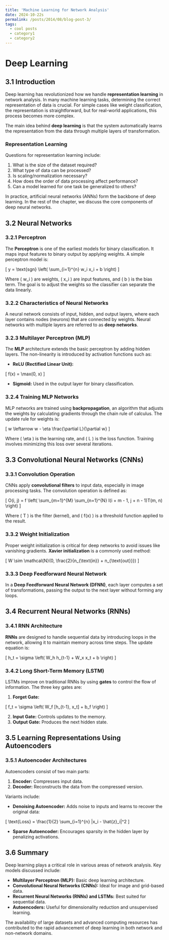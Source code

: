 ```yaml
---
title: 'Machine Learning for Network Analysis'
date: 2024-10-22s
permalink: /posts/2014/08/blog-post-3/
tags:
  - cool posts
  - category1
  - category2
---
```


#  Deep Learning

## 3.1 Introduction
Deep learning has revolutionized how we handle **representation learning** in network analysis. In many machine learning tasks, determining the correct representation of data is crucial. For simple cases like weight classification, the representation is straightforward, but for real-world applications, this process becomes more complex. 

The main idea behind **deep learning** is that the system automatically learns the representation from the data through multiple layers of transformation.

### Representation Learning
Questions for representation learning include:
1. What is the size of the dataset required?
2. What type of data can be processed?
3. Is scaling/normalization necessary?
4. How does the order of data processing affect performance?
5. Can a model learned for one task be generalized to others?

In practice, artificial neural networks (ANNs) form the backbone of deep learning. In the rest of the chapter, we discuss the core components of deep neural networks.

## 3.2 Neural Networks

### 3.2.1 Perceptron
The **Perceptron** is one of the earliest models for binary classification. It maps input features to binary output by applying weights. A simple perceptron model is:

\[
y = \text{sgn} \left( \sum_{i=1}^{n} w_i x_i + b \right)
\]

Where \( w_i \) are weights, \( x_i \) are input features, and \( b \) is the bias term. The goal is to adjust the weights so the classifier can separate the data linearly.

### 3.2.2 Characteristics of Neural Networks
A neural network consists of input, hidden, and output layers, where each layer contains nodes (neurons) that are connected by weights. Neural networks with multiple layers are referred to as **deep networks**.

### 3.2.3 Multilayer Perceptron (MLP)
The **MLP** architecture extends the basic perceptron by adding hidden layers. The non-linearity is introduced by activation functions such as:

- **ReLU (Rectified Linear Unit):**

\[
f(x) = \max(0, x)
\]

- **Sigmoid:** Used in the output layer for binary classification.

### 3.2.4 Training MLP Networks
MLP networks are trained using **backpropagation**, an algorithm that adjusts the weights by calculating gradients through the chain rule of calculus. The update rule for weights is:

\[
w \leftarrow w - \eta \frac{\partial L}{\partial w}
\]

Where \( \eta \) is the learning rate, and \( L \) is the loss function. Training involves minimizing this loss over several iterations.

## 3.3 Convolutional Neural Networks (CNNs)

### 3.3.1 Convolution Operation
CNNs apply **convolutional filters** to input data, especially in image processing tasks. The convolution operation is defined as:

\[
O(i, j) = f \left( \sum_{m=1}^{M} \sum_{n=1}^{N} I(i + m - 1, j + n - 1)T(m, n) \right)
\]

Where \( T \) is the filter (kernel), and \( f(x) \) is a threshold function applied to the result.

### 3.3.2 Weight Initialization
Proper weight initialization is critical for deep networks to avoid issues like vanishing gradients. **Xavier initialization** is a commonly used method:

\[
W \sim \mathcal{N}(0, \frac{2}{n_{\text{in}} + n_{\text{out}}})
\]

### 3.3.3 Deep Feedforward Neural Network
In a **Deep Feedforward Neural Network (DFNN)**, each layer computes a set of transformations, passing the output to the next layer without forming any loops.

## 3.4 Recurrent Neural Networks (RNNs)

### 3.4.1 RNN Architecture
**RNNs** are designed to handle sequential data by introducing loops in the network, allowing it to maintain memory across time steps. The update equation is:

\[
h_t = \sigma \left( W_h h_{t-1} + W_x x_t + b \right)
\]

### 3.4.2 Long Short-Term Memory (LSTM)
LSTMs improve on traditional RNNs by using **gates** to control the flow of information. The three key gates are:
1. **Forget Gate:**

\[
f_t = \sigma \left( W_f [h_{t-1}, x_t] + b_f \right)
\]

2. **Input Gate:** Controls updates to the memory.
3. **Output Gate:** Produces the next hidden state.

## 3.5 Learning Representations Using Autoencoders

### 3.5.1 Autoencoder Architectures
Autoencoders consist of two main parts:
1. **Encoder:** Compresses input data.
2. **Decoder:** Reconstructs the data from the compressed version.

Variants include:
- **Denoising Autoencoder:** Adds noise to inputs and learns to recover the original data:

\[
\text{Loss} = \frac{1}{2} \sum_{i=1}^{n} |x_i - \hat{z}_i|^2
\]

- **Sparse Autoencoder:** Encourages sparsity in the hidden layer by penalizing activations.

## 3.6 Summary
Deep learning plays a critical role in various areas of network analysis. Key models discussed include:
- **Multilayer Perceptron (MLP):** Basic deep learning architecture.
- **Convolutional Neural Networks (CNNs):** Ideal for image and grid-based data.
- **Recurrent Neural Networks (RNNs) and LSTMs:** Best suited for sequential data.
- **Autoencoders:** Useful for dimensionality reduction and unsupervised learning.

The availability of large datasets and advanced computing resources has contributed to the rapid advancement of deep learning in both network and non-network domains.


